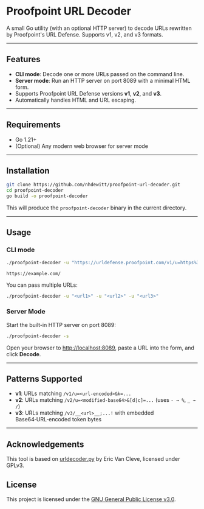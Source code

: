 # Proofpoint URL Decoder

A small Go utility (with an optional HTTP server) to decode URLs rewritten by Proofpoint's URL Defense. Supports v1, v2, and v3 formats.

---

## Features

- **CLI mode**: Decode one or more URLs passed on the command line.
- **Server mode**: Run an HTTP server on port 8089 with a minimal HTML form.
- Supports Proofpoint URL Defense versions **v1**, **v2**, and **v3**.
- Automatically handles HTML and URL escaping.

---

## Requirements

- Go 1.21+
- (Optional) Any modern web browser for server mode

---

## Installation

```sh
git clone https://github.com/nhdewitt/proofpoint-url-decoder.git
cd proofpoint-decoder
go build -o proofpoint-decoder
```

This will produce the `proofpoint-decoder` binary in the current directory.

---

## Usage

### CLI mode

```sh
./proofpoint-decoder -u "https://urldefense.proofpoint.com/v1/u=https%3A%2F%2Fexample.com%2F&k=ABC123"
```

```
https://example.com/
```

You can pass multiple URLs:

```sh
./proofpoint-decoder -u "<url1>" -u "<url2>" -u "<url3>"
```

### Server Mode

Start the built-in HTTP server on port 8089:

```sh
./proofpoint-decoder -s
```

Open your browser to [http://localhost:8089](http://localhost:8089), paste a URL into the form, and click **Decode**.

---

## Patterns Supported

- **v1**:
  URLs matching `/v1/u=<url-encoded>&k=...`
- **v2**:
  URLs matching `/v2/u=<modified‑base64>&[d|c]=...` (uses `- → %`, `_ → /`)
- **v3**:
  URLs matching `/v3/__<url>__;...!` with embedded Base64‑URL‑encoded token bytes

---

## Acknowledgements

This tool is based on [urldecoder.py](https://help.proofpoint.com/@api/deki/files/2775/urldecoder.py?revision=1) by Eric Van Cleve, licensed under GPLv3.

## License

This project is licensed under the [GNU General Public License v3.0](https://www.gnu.org/licenses/gpl-3.0.en.html).